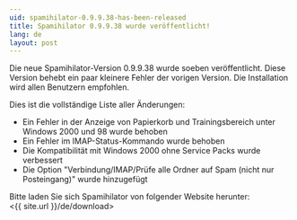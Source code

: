 ```yaml
---
uid: spamihilator-0.9.9.38-has-been-released
title: Spamihilator 0.9.9.38 wurde veröffentlicht!
lang: de
layout: post
---
```


Die neue Spamihilator-Version 0.9.9.38 wurde soeben veröffentlicht. Diese
Version behebt ein paar kleinere Fehler der vorigen Version. Die Installation
wird allen Benutzern empfohlen.

Dies ist die vollständige Liste aller Änderungen:

* Ein Fehler in der Anzeige von Papierkorb und Trainingsbereich unter Windows 2000
  und 98 wurde behoben
* Ein Fehler im IMAP-Status-Kommando wurde behoben
* Die Kompatibilität mit Windows 2000 ohne Service Packs wurde verbessert
* Die Option "Verbindung/IMAP/Prüfe alle Ordner auf Spam (nicht nur Posteingang)"
  wurde hinzugefügt

Bitte laden Sie sich Spamihilator von folgender Website herunter:  
<{{ site.url }}/de/download>
